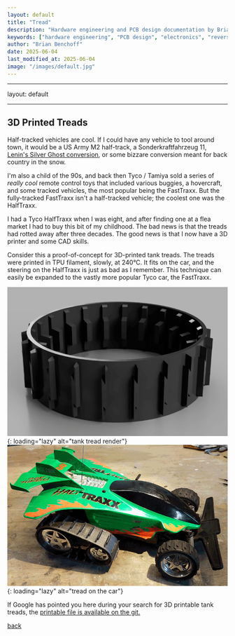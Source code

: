 ```yaml
---
layout: default
title: "Tread"
description: "Hardware engineering and PCB design documentation by Brian Benchoff"
keywords: ["hardware engineering", "PCB design", "electronics", "reverse engineering"]
author: "Brian Benchoff"
date: 2025-06-04
last_modified_at: 2025-06-04
image: "/images/default.jpg"
---
```

---
layout: default


---

## 3D Printed Treads

Half-tracked vehicles are cool. If I could have any vehicle to tool around town, it would be a US Army M2 half-track, a Sonderkraftfahrzeug 11, [Lenin's Silver Ghost conversion](https://en.wikipedia.org/wiki/K%C3%A9gresse_track#/media/File:Rolls-Royce_Silver_Ghost_K%C3%A9gresse.jpg), or some bizzare conversion meant for back country in the snow.

I'm also a child of the 90s, and back then Tyco / Tamiya sold a series of _really cool_ remote control toys that included various buggies, a hovercraft, and some tracked vehicles, the most popular being the FastTraxx. But the fully-tracked FastTraxx isn't a half-tracked vehicle; the coolest one was the HalfTraxx.

I had a Tyco HalfTraxx when I was eight, and after finding one at a flea market I had to buy this bit of my childhood. The bad news is that the treads had rotted away after three decades. The good news is that I now have a 3D printer and some CAD skills.

Consider this a proof-of-concept for 3D-printed tank treads. The treads were printed in TPU filament, slowly, at 240°C. It fits on the car, and the steering on the HalfTraxx is just as bad as I remember. This technique can easily be expanded to the vastly more popular Tyco car, the FastTraxx.

![tank tread render](/images/Tread1.png){: loading="lazy" alt="tank tread render"}
![tread on the car](/images/Tread2.png){: loading="lazy" alt="tread on the car"}

If Google has pointed you here during your search for 3D printable tank treads, the [printable file is available on the git.](https://github.com/bbenchoff/HalfTraxx)

[back](../)
